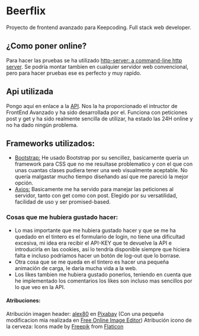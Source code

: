 # Beerflix
Proyecto de frontend avanzado para Keepcoding. Full stack web developer.

## ¿Como poner online?
Para hacer las pruebas se ha utilizado [http-server: a command-line http server]. Se podría montar tambien en cualquier servidor web convencional, pero para hacer pruebas ese es perfecto y muy rapido.

## Api utilizada
Pongo aquí en enlace a la [API].
Nos la ha proporcionado el intructor de FrontEnd Avanzado y ha sido desarrollada por el.
Funciona con peticiones post y get y ha sido realmente sencilla de utilizar, ha estado las 24H online y no ha dado ningún problema.
## Frameworks utilizados:
- [Bootstrap:]
He usado Bootstrap por su sencillez, basicamente quería un framework para CSS que no me resultase problematico y con el que con unas cuantas clases pudiera tener una web visualmente aceptable. No quería malgastar mucho tiempo diseñando así que me pareció la mejor opción.
- [Axios:]
Basicamente me ha servido para manejar las peticiones al servidor, tanto con get como con post. Elegido por su versatilidad, facilidad de uso y ser promised-based.

### Cosas que me hubiera gustado hacer:
- Lo mas importante que me hubiera gustado hacer y que se me ha quedado en el tintero es el formulario de login, no tiene una dificultad excesiva, mi idea era recibir el API-KEY que te devuelve la API e introducirla en las cookies, así lo tendría disponible siempre que hiciera falta e incluso podríamos hacer un botón de log-out que lo borrase.
- Otra cosa que se me queda en el tintero es hacer una pequeña animación de carga, le daría mucha vida a la web.
- Los likes tambien me hubiera gustado ponerlos, teniendo en cuenta que he implementado los comentarios los likes son incluso mas sencillos por lo que veo en la API.

#### Atribuciones:
Atribución imagen header: [alex80] en [Pixabay] (Con una pequeña modificacion mia realizada en [Free Online Image Editor])
Atribución icono de la cerveza: Icons made by [Freepik] from [Flaticon]

[Freepik]: <https://www.flaticon.com/authors/freepik>
[Flaticon]: <https://www.flaticon.com/>
[http-server: a command-line http server]: <https://www.npmjs.com/package/http-server>
[API]: <https://beerflix-api.herokuapp.com/api-docs>
[alex80]: <https://pixabay.com/es/users/alex80-388655/>
[pixabay]: <https://pixabay.com/es/>
[Free Online Image Editor]: <https://www.online-image-editor.com/>
[Bootstrap:]: <https://getbootstrap.com/>
[Axios:]: <https://github.com/axios/axios>